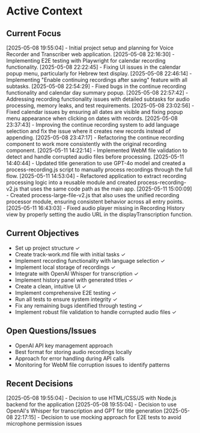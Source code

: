 # Active Context

## Current Focus
[2025-05-08 19:55:04] - Initial project setup and planning for Voice Recorder and Transcriber web application.
[2025-05-08 22:16:30] - Implementing E2E testing with Playwright for calendar recording functionality.
[2025-05-08 22:22:45] - Fixing UI issues in the calendar popup menu, particularly for Hebrew text display.
[2025-05-08 22:46:14] - Implementing "Enable continuing recordings after saving" feature with all subtasks.
[2025-05-08 22:54:29] - Fixed bugs in the continue recording functionality and calendar day summary popup.
[2025-05-08 22:57:42] - Addressing recording functionality issues with detailed subtasks for audio processing, memory leaks, and test requirements.
[2025-05-08 23:02:56] - Fixed calendar issues by ensuring all dates are visible and fixing popup menu appearance when clicking on dates with records.
[2025-05-08 23:37:43] - Improving the continue recording system to add language selection and fix the issue where it creates new records instead of appending.
[2025-05-08 23:47:17] - Refactoring the continue recording component to work more consistently with the original recording component.
[2025-05-11 14:22:14] - Implemented WebM file validation to detect and handle corrupted audio files before processing.
[2025-05-11 14:40:44] - Updated title generation to use GPT-4o model and created a process-recording.js script to manually process recordings through the full flow.
[2025-05-11 14:53:04] - Refactored application to extract recording processing logic into a reusable module and created process-recording-v2.js that uses the same code path as the main app.
[2025-05-11 15:00:09] - Created process-large-file-v2.js that also uses the unified recording processor module, ensuring consistent behavior across all entry points.
[2025-05-11 16:43:03] - Fixed audio player missing in Recording History view by properly setting the audio URL in the displayTranscription function.

## Current Objectives
- Set up project structure ✓
- Create track-work.md file with initial tasks ✓
- Implement recording functionality with language selection ✓
- Implement local storage of recordings ✓
- Integrate with OpenAI Whisper for transcription ✓
- Implement history panel with generated titles ✓
- Create a clean, intuitive UI ✓
- Implement comprehensive E2E testing ✓
- Run all tests to ensure system integrity ✓
- Fix any remaining bugs identified through testing ✓
- Implement robust file validation to handle corrupted audio files ✓

## Open Questions/Issues
- OpenAI API key management approach
- Best format for storing audio recordings locally
- Approach for error handling during API calls
- Monitoring for WebM file corruption issues to identify patterns

## Recent Decisions
[2025-05-08 19:55:04] - Decision to use HTML/CSS/JS with Node.js backend for the application
[2025-05-08 19:55:04] - Decision to use OpenAI's Whisper for transcription and GPT for title generation
[2025-05-08 22:17:15] - Decision to use mocking approach for E2E tests to avoid microphone permission issues
